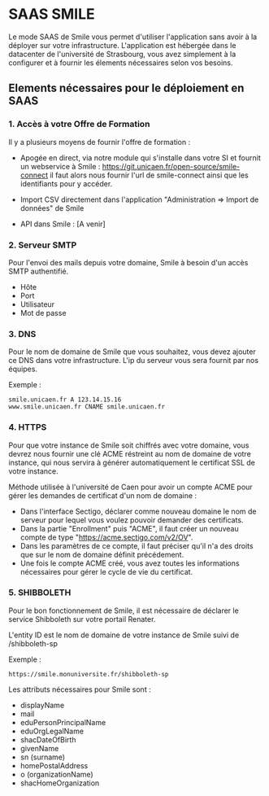 # SAAS SMILE

Le mode SAAS de Smile vous permet d'utiliser l'application sans avoir à la déployer sur votre infrastructure.
 L'application est hébergée dans le datacenter de l'université de Strasbourg, vous avez simplement à la configurer et à fournir les élements nécessaires selon vos besoins.

## Elements nécessaires pour le déploiement en SAAS

### 1. Accès à votre Offre de Formation

Il y a plusieurs moyens de fournir l'offre de formation :

- Apogée en direct, via notre module qui s'installe dans votre SI et fournit un webservice à Smile : https://git.unicaen.fr/open-source/smile-connect il faut alors nous fournir l'url de smile-connect ainsi que les identifiants pour y accéder.


- Import CSV directement dans l'application "Administration => Import de données" de Smile

- API dans Smile : [A venir] 

### 2. Serveur SMTP

Pour l'envoi des mails depuis votre domaine, Smile à besoin d'un accès SMTP authentifié.

- Hôte
- Port
- Utilisateur
- Mot de passe

### 3. DNS

Pour le nom de domaine de Smile que vous souhaitez, vous devez ajouter ce DNS dans votre infrastructure.
L'ip du serveur vous sera fournit par nos équipes.

Exemple : 
```
smile.unicaen.fr A 123.14.15.16
www.smile.unicaen.fr CNAME smile.unicaen.fr
```

### 4. HTTPS

Pour que votre instance de Smile soit
chiffrés avec votre domaine, vous devrez nous fournir 
une clé ACME réstreint au nom de domaine de votre instance, qui nous servira à générer automatiquement le certificat SSL de votre instance.

Méthode utilisée à l'université de Caen pour avoir un compte ACME pour gérer les demandes de certificat d'un nom de domaine :

- Dans l'interface Sectigo, déclarer comme nouveau domaine le nom de serveur pour lequel vous voulez pouvoir demander des certificats.
- Dans la partie "Enrollment" puis "ACME", il faut créer un nouveau compte de type "https://acme.sectigo.com/v2/OV".
- Dans les paramètres de ce compte, il faut préciser qu'il n'a des droits que sur le nom de domaine définit précédement.
- Une fois le compte ACME créé, vous avez toutes les informations nécessaires pour gérer le cycle de vie du certificat.

### 5. SHIBBOLETH

Pour le bon fonctionnement de Smile, il est nécessaire de déclarer le service Shibboleth sur votre portail Renater.

L'entity ID est le nom de domaine de votre instance de Smile suivi de /shibboleth-sp

Exemple :
``` 
https://smile.monuniversite.fr/shibboleth-sp
```

Les attributs nécessaires pour Smile sont :
- displayName
- mail
- eduPersonPrincipalName
- eduOrgLegalName
- shacDateOfBirth
- givenName
- sn (surname)
- homePostalAddress
- o (organizationName)
- shacHomeOrganization
